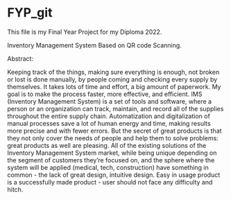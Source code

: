 # FYP_git
This file is my Final Year Project for my Diploma 2022. 

Inventory Management System Based on QR code Scanning. 

Abstract: 

Keeping track of the things, making sure
everything is enough, not broken or lost is done
manually, by people coming and checking every
supply by themselves. It takes lots of time and
effort, a big amount of paperwork. My goal is to
make the process faster, more effective, and
efficient. IMS (Inventory Management System)
is a set of tools and software, where a person
or an organization can track, maintain, and
record all of the supplies throughout the entire
supply chain. Automatization and digitalization
of manual processes save a lot of human energy
and time, making results more precise and with
fewer errors. But the secret of great products is
that they not only cover the needs of people and
help them to solve problems: great products as
well are pleasing. All of the existing solutions
of the Inventory Management System market,
while being unique depending on the segment
of customers they’re focused on, and the sphere
where the system will be applied (medical, tech,
construction) have something in common - the
lack of great design, intuitive design. Easy in
usage product is a successfully made product -
user should not face any difficulty and hitch.


